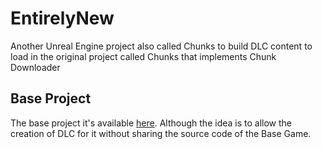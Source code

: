 # EntirelyNew
Another Unreal Engine project also called Chunks to build DLC content to load in the original project called Chunks that implements Chunk Downloader

## Base Project
The base project it's available [here](https://github.com/rafasloth/Chunks). Although the idea is to allow the creation of DLC for it without sharing the source code of the Base Game.